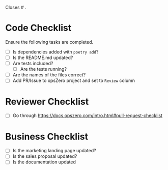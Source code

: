 Closes # .

# Code Checklist

Ensure the following tasks are completed.

- [ ] Is dependencies added with `poetry add`?
- [ ] Is the README.md updated?
- [ ] Are tests included?
  - [ ] Are the tests running?
- [ ] Are the names of the files correct?
- [ ] Add PR/Issue to opsZero project and set to `Review` column

# Reviewer Checklist

- [ ] Go through https://docs.opszero.com/intro.html#pull-request-checklist

# Business Checklist

- [ ] Is the marketing landing page updated?
- [ ] Is the sales proposal updated?
- [ ] Is the documentation updated

